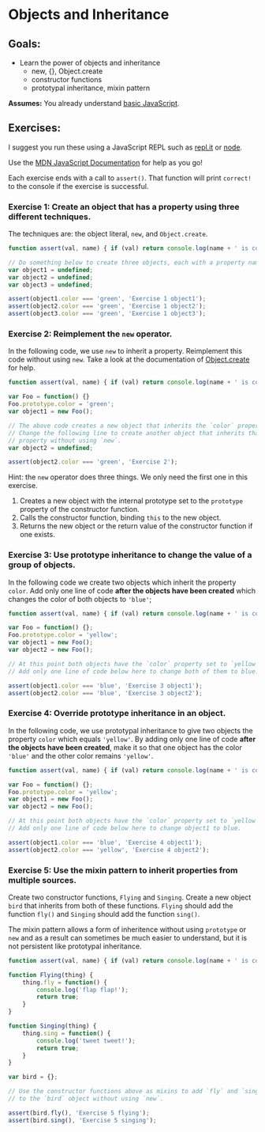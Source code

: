# Objects and Inheritance

## Goals: 
- Learn the power of objects and inheritance
	- new, {}, Object.create
	- constructor functions
	- prototypal inheritance, mixin pattern

**Assumes:** You already understand [basic JavaScript](new-to-js.md).

## Exercises:

I suggest you run these using a JavaScript REPL such as [repl.it](https://repl.it/languages/javascript) or [node](https://nodejs.org/).

Use the [MDN JavaScript Documentation](https://developer.mozilla.org/en-US/docs/Web/JavaScript/Reference) for help as you go!

Each exercise ends with a call to `assert()`. That function will print `correct!` to the console if the exercise is successful.

### Exercise 1: Create an object that has a property using three different techniques.

The techniques are: the object literal, `new`, and `Object.create`.

```javascript
function assert(val, name) { if (val) return console.log(name + ' is correct!'); console.log(name + ' is incorrect.'); }

// Do something below to create three objects, each with a property named 'color'.
var object1 = undefined;
var object2 = undefined;
var object3 = undefined;

assert(object1.color === 'green', 'Exercise 1 object1');
assert(object2.color === 'green', 'Exercise 1 object2');
assert(object3.color === 'green', 'Exercise 1 object3');
```

### Exercise 2: Reimplement the `new` operator.

In the following code, we use `new` to inherit a property. Reimplement this code without using `new`. Take a look at the documentation of [Object.create](https://developer.mozilla.org/en-US/docs/Web/JavaScript/Reference/Global_Objects/Object/create) for help.

```javascript
function assert(val, name) { if (val) return console.log(name + ' is correct!'); console.log(name + ' is incorrect.'); }

var Foo = function() {}
Foo.prototype.color = 'green';
var object1 = new Foo();

// The above code creates a new object that inherits the `color` property
// Change the following line to create another object that inherits that
// property without using `new`.
var object2 = undefined;

assert(object2.color === 'green', 'Exercise 2');
```

Hint: the `new` operator does three things. We only need the first one in this exercise.

1. Creates a new object with the internal prototype set to the `prototype` property of the constructor function.
2. Calls the constructor function, binding `this` to the new object.
3. Returns the new object or the return value of the constructor function if one exists.

### Exercise 3: Use prototype inheritance to change the value of a group of objects.

In the following code we create two objects which inherit the property `color`. Add only one line of code **after the objects have been created** which changes the color of both objects to `'blue'`;

```javascript
function assert(val, name) { if (val) return console.log(name + ' is correct!'); console.log(name + ' is incorrect.'); }

var Foo = function() {};
Foo.prototype.color = 'yellow';
var object1 = new Foo();
var object2 = new Foo();

// At this point both objects have the `color` property set to `yellow`.
// Add only one line of code below here to change both of them to blue.

assert(object1.color === 'blue', 'Exercise 3 object1');
assert(object2.color === 'blue', 'Exercise 3 object2');
```

### Exercise 4: Override prototype inheritance in an object.

In the following code, we use prototypal inheritance to give two objects the property `color` which equals `'yellow'`. By adding only one line of code **after the objects have been created**, make it so that one object has the color `'blue'` and the other color remains `'yellow'`.

```javascript
function assert(val, name) { if (val) return console.log(name + ' is correct!'); console.log(name + ' is incorrect.'); }

var Foo = function() {};
Foo.prototype.color = 'yellow';
var object1 = new Foo();
var object2 = new Foo();

// At this point both objects have the `color` property set to `yellow`.
// Add only one line of code below here to change object1 to blue.

assert(object1.color === 'blue', 'Exercise 4 object1');
assert(object2.color === 'yellow', 'Exercise 4 object2');
```

### Exercise 5: Use the mixin pattern to inherit properties from multiple sources.

Create two constructor functions, `Flying` and `Singing`. Create a new object `bird` that inherits from both of these functions. `Flying` should add the function `fly()` and `Singing` should add the function `sing()`.

The mixin pattern allows a form of inheritence without using `prototype` or `new` and as a result can sometimes be much easier to understand, but it is not persistent like prototypal inheritance.

```javascript
function assert(val, name) { if (val) return console.log(name + ' is correct!'); console.log(name + ' is incorrect.'); }

function Flying(thing) {
    thing.fly = function() {
        console.log('flap flap!');
        return true;
    }
}

function Singing(thing) {
    thing.sing = function() {
        console.log('tweet tweet!');
        return true;
    }
}

var bird = {};

// Use the constructor functions above as mixins to add `fly` and `sing`
// to the `bird` object without using `new`.

assert(bird.fly(), 'Exercise 5 flying');
assert(bird.sing(), 'Exercise 5 singing');
```
